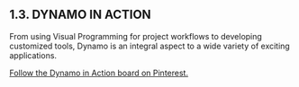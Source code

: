 ## 1.3. DYNAMO IN ACTION

From using Visual Programming for project workflows to developing customized tools, Dynamo is an integral aspect to a wide variety of exciting applications.


<a data-pin-do="embedBoard" href="http://www.pinterest.com/akos0806/dynamo-in-action/" data-pin-scale-width="240" data-pin-scale-height="1280" data-pin-board-width="770">Follow the Dynamo in Action board on Pinterest.</a>
<!-- Please call pinit.js only once per page -->
<script type="text/javascript" async defer src="//assets.pinterest.com/js/pinit.js"></script>
